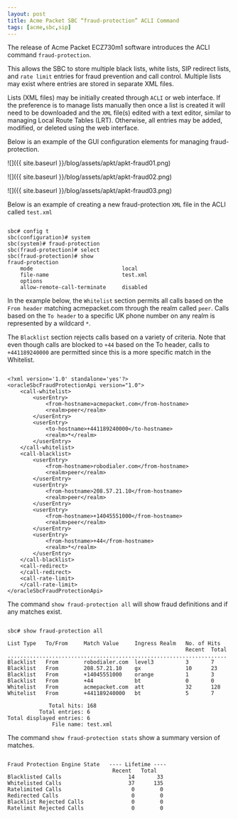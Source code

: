 ```yaml
---
layout: post
title: Acme Packet SBC “fraud-protection” ACLI Command
tags: [acme,sbc,sip]
---
```

The release of Acme Packet ECZ730m1 software introduces the ACLI command `fraud-protection`. 

<!--more-->

This allows the SBC to store multiple black lists, white lists, SIP redirect lists, and `rate limit` entries for fraud prevention and call control. Multiple lists may exist where entries are stored in separate XML files.

Lists (XML files) may be initially created through `ACLI` or web interface. If the preference is to manage lists manually then once a list is created it will need to be downloaded and the `XML` file(s) edited with a text editor, similar to managing Local Route Tables (LRT). Otherwise, all entries may be added, modified, or deleted using the web interface.

Below is an example of the GUI configuration elements for managing fraud-protection.

![]({{ site.baseurl }}/blog/assets/apkt/apkt-fraud01.png)

![]({{ site.baseurl }}/blog/assets/apkt/apkt-fraud02.png)

![]({{ site.baseurl }}/blog/assets/apkt/apkt-fraud03.png)

Below is an example of creating a new fraud-protection `XML` file in the ACLI called `test.xml`

```text

sbc# config t
sbc(configuration)# system
sbc(system)# fraud-protection
sbc(fraud-protection)# select
sbc(fraud-protection)# show
fraud-protection
    mode                            local
    file-name                       test.xml
    options
    allow-remote-call-terminate     disabled

```

In the example below, the `Whitelist` section permits all calls based on the `From header` matching acmepacket.com through the realm called `peer`. Calls based on the `To header` to a specific UK phone number on any realm is represented by a wildcard `*`. 

The `Blacklist` section rejects calls based on a variety of criteria. Note that even though calls are blocked to `+44` based on the To header, calls to `+441189240000` are permitted since this is a more specific match in the Whitelist.

```text

<?xml version='1.0' standalone='yes'?>
<oracleSbcFraudProtectionApi version="1.0">
    <call-whitelist>
        <userEntry>
            <from-hostname>acmepacket.com</from-hostname>
            <realm>peer</realm>
        </userEntry>
        <userEntry>
            <to-hostname>+441189240000</to-hostname>
            <realm>*</realm>
        </userEntry>
    </call-whitelist>
    <call-blacklist>
        <userEntry>
            <from-hostname>robodialer.com</from-hostname>
            <realm>peer</realm>
        </userEntry>
        <userEntry>
            <from-hostname>208.57.21.10</from-hostname>
            <realm>peer</realm>
        </userEntry>
        <userEntry>
            <from-hostname>+14045551000</from-hostname>
            <realm>peer</realm>
        </userEntry>
        <userEntry>
            <from-hostname>+44</from-hostname>
            <realm>*</realm>
        </userEntry>
    </call-blacklist>
    <call-redirect>
    </call-redirect>
    <call-rate-limit>
    </call-rate-limit>
</oracleSbcFraudProtectionApi>

```

The command `show fraud-protection all` will show  fraud definitions and if any matches exist.

```text

sbc# show fraud-protection all

List Type   To/From     Match Value     Ingress Realm   No. of Hits
                                                        Recent  Total
.....................................................................
Blacklist   From        robodialer.com  level3          3       7
Blacklist   From        208.57.21.10    gx              10      23
Blacklist   From        +14045551000    orange          1       3
Blacklist   From        +44             bt              0       0
Whitelist   From        acmepacket.com  att             32      128
Whitelist   From        +441189240000   bt              5       7

             Total hits: 168
          Total entries: 6
Total displayed entries: 6
              File name: test.xml

```

The command `show fraud-protection stats` show a summary version of matches.

```text

Fraud Protection Engine State   ---- Lifetime ----
                                 Recent   Total   
Blacklisted Calls                     14       33
Whitelisted Calls                     37      135
Ratelimited Calls                      0        0
Redirected Calls                       0        0
Blacklist Rejected Calls               0        0
Ratelimit Rejected Calls               0        0

```

